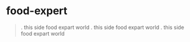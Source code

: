 # food-expert
>. this side food expart world
>. this side food expart world
>. this side food expart world

